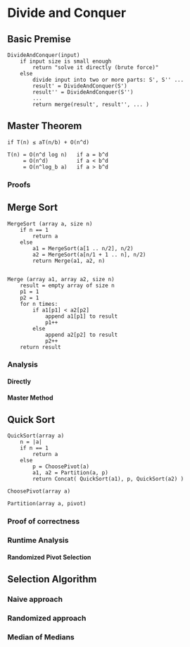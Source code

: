 # Divide and Conquer

## Basic Premise

    DivideAndConquer(input)
        if input size is small enough
            return "solve it directly (brute force)"
        else
            divide input into two or more parts: S', S'' ...
            result' = DivideAndConquer(S')
            result'' = DivideAndConquer(S'')
            ...
            return merge(result', result'', ... )

## Master Theorem

    if T(n) ≤ aT(n/b) + O(n^d)
    
    T(n) = O(n^d log n)   if a = b^d
         = O(n^d)         if a < b^d
         = O(n^log_b a)   if a > b^d

### Proofs

## Merge Sort

    MergeSort (array a, size n)
        if n == 1
            return a
        else
            a1 = MergeSort(a[1 .. n/2], n/2)
            a2 = MergeSort(a[n/1 + 1 .. n], n/2)
            return Merge(a1, a2, n)


    Merge (array a1, array a2, size n)
        result = empty array of size n
        p1 = 1
        p2 = 1
        for n times:
            if a1[p1] < a2[p2]
                append a1[p1] to result
                p1++
            else
                append a2[p2] to result
                p2++
        return result

### Analysis

#### Directly

#### Master Method

## Quick Sort

    QuickSort(array a)
        n = |a|
        if n == 1
            return a
        else
            p = ChoosePivot(a)
            a1, a2 = Partition(a, p)
            return Concat( QuickSort(a1), p, QuickSort(a2) )
    
    ChoosePivot(array a)
    
    Partition(array a, pivot)
    

### Proof of correctness

### Runtime Analysis

#### Randomized Pivot Selection

## Selection Algorithm

### Naive approach

### Randomized approach

### Median of Medians
